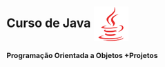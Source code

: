 <h1>
Curso de Java
<img align="center" alt="java" height="80" width="80" src="https://github.com/devicons/devicon/blob/master/icons/java/java-plain.svg"/>
</h1>
 
### Programação Orientada a Objetos +Projetos
